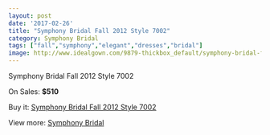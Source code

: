 ```yaml
---
layout: post
date: '2017-02-26'
title: "Symphony Bridal Fall 2012 Style 7002"
category: Symphony Bridal
tags: ["fall","symphony","elegant","dresses","bridal"]
image: http://www.idealgown.com/9879-thickbox_default/symphony-bridal-fall-2012-style-7002.jpg
---
```

Symphony Bridal Fall 2012 Style 7002

On Sales: **$510**
<a href="https://www.idealgown.com/en/symphony-bridal/4081-symphony-bridal-fall-2012-style-7002.html"><amp-img layout="responsive" width="600" height="600" src="//www.idealgown.com/9879-thickbox_default/symphony-bridal-fall-2012-style-7002.jpg" alt="Symphony Bridal Fall 2012 Style 7002 0" /></a>
<a href="https://www.idealgown.com/en/symphony-bridal/4081-symphony-bridal-fall-2012-style-7002.html"><amp-img layout="responsive" width="600" height="600" src="//www.idealgown.com/9880-thickbox_default/symphony-bridal-fall-2012-style-7002.jpg" alt="Symphony Bridal Fall 2012 Style 7002 1" /></a>

Buy it: [Symphony Bridal Fall 2012 Style 7002](https://www.idealgown.com/en/symphony-bridal/4081-symphony-bridal-fall-2012-style-7002.html "Symphony Bridal Fall 2012 Style 7002")

View more: [Symphony Bridal](https://www.idealgown.com/en/47-symphony-bridal "Symphony Bridal")